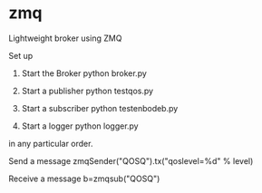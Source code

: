 # zmq
Lightweight broker using ZMQ

Set up
1. Start the Broker 
python broker.py

2. Start a publisher
python testqos.py

3. Start a subscriber
python testenbodeb.py

4. Start a logger
python logger.py

in any particular order.

Send a message
zmqSender("QOSQ").tx("qoslevel=%d" % level)

Receive a message
b=zmqsub("QOSQ")

